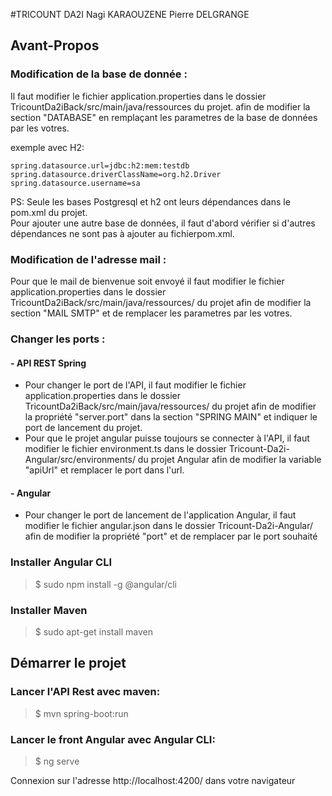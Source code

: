 #TRICOUNT DA2I
Nagi KARAOUZENE
Pierre DELGRANGE

## Avant-Propos

### Modification de la base de donnée : 
Il faut modifier le fichier application.properties dans le dossier TricountDa2iBack/src/main/java/ressources du projet.
afin de modifier la section "DATABASE" en remplaçant les parametres de la base de données par les votres.

exemple avec H2:
```
spring.datasource.url=jdbc:h2:mem:testdb
spring.datasource.driverClassName=org.h2.Driver
spring.datasource.username=sa
```
PS: Seule les bases Postgresql et h2 ont leurs dépendances dans le pom.xml du projet.  
Pour ajouter une autre base de données, il faut d'abord vérifier
si d'autres dépendances ne sont pas à ajouter au fichierpom.xml.

### Modification de l'adresse mail :   
Pour que le mail de bienvenue soit envoyé il faut modifier le fichier application.properties dans le dossier 
TricountDa2iBack/src/main/java/ressources/ du projet
afin de modifier la section "MAIL SMTP" et de remplacer les parametres par les votres.

### Changer les ports : 

#### - API REST Spring
- Pour changer le port de l'API, il faut modifier le fichier application.properties dans le dossier 
TricountDa2iBack/src/main/java/ressources/ du projet afin de modifier la propriété "server.port" 
dans la section "SPRING MAIN" et indiquer le port de lancement du projet.
- Pour que le projet angular puisse toujours se connecter à l'API, il faut modifier le fichier environment.ts 
dans le dossier Tricount-Da2i-Angular/src/environments/ du projet Angular
afin de modifier la variable "apiUrl" et remplacer le port dans l'url.

#### - Angular
- Pour changer le port de lancement de l'application Angular, il faut modifier le fichier angular.json 
dans le dossier Tricount-Da2i-Angular/ afin de modifier la propriété "port" et de remplacer par le port souhaité

### Installer Angular CLI
> $ sudo npm install -g @angular/cli   

### Installer Maven 
> $ sudo apt-get install maven

## Démarrer le projet

### Lancer l'API Rest avec maven:   
> $ mvn spring-boot:run  

### Lancer le front Angular avec Angular CLI:
> $ ng serve  

Connexion sur l'adresse http://localhost:4200/ dans votre navigateur

